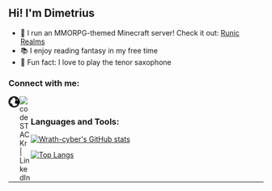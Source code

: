 
## Hi! I'm Dimetrius

- 🔮 I run an MMORPG-themed Minecraft server! Check it out: [Runic Realms](https://runicrealms.com/)
- 📚 I enjoy reading fantasy in my free time
- 🎷 Fun fact: I love to play the tenor saxophone

### Connect with me:

[<img align="left" alt="codeSTACKr.com" width="22px" src="https://raw.githubusercontent.com/iconic/open-iconic/master/svg/globe.svg" />][website]
[<img align="left" alt="codeSTACKr | LinkedIn" width="22px" src="https://cdn.jsdelivr.net/npm/simple-icons@v3/icons/linkedin.svg" />][linkedin]

<br />

### Languages and Tools:

[![Wrath-cyber's GitHub stats](https://github-readme-stats.vercel.app/api?username=Wrath-cyber&show_icons=true&theme=synthwave)](https://github.com/anuraghazra/github-readme-stats)

[![Top Langs](https://github-readme-stats.vercel.app/api/top-langs/?username=Wrath-cyber&layout=compact&theme=synthwave)](https://github.com/Wrath-cyber/github-readme-stats)

<br />

---

[website]: http://dimetriushightower.com/
[linkedin]: https://www.linkedin.com/in/dimetriushightower/
